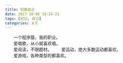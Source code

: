 ```yaml
---
title: 刻画自己
date: 2017-10-06 18:24:21
tags: [初记, 自己]
categories: 关于
---
```

　　一个程序猿，我的职业。  
　　爱唱歌，从小就喜欢唱。  
　　爱阅读，不限题材。
　　爱运动，绝大多数运动都喜欢。  
　　爱游戏，各种类型的都喜欢。  


